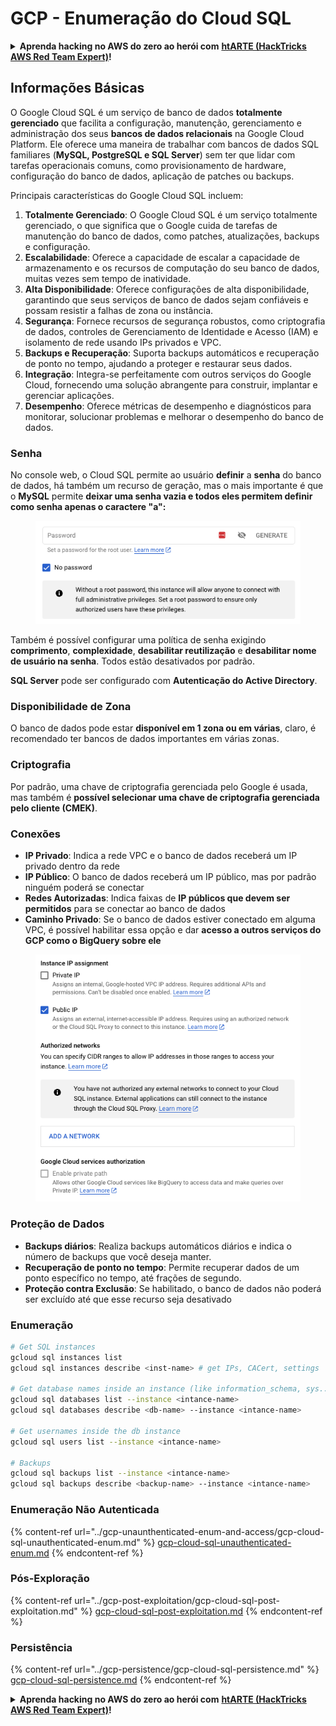 # GCP - Enumeração do Cloud SQL

<details>

<summary><strong>Aprenda hacking no AWS do zero ao herói com</strong> <a href="https://training.hacktricks.xyz/courses/arte"><strong>htARTE (HackTricks AWS Red Team Expert)</strong></a><strong>!</strong></summary>

Outras formas de apoiar o HackTricks:

* Se você quer ver sua **empresa anunciada no HackTricks** ou **baixar o HackTricks em PDF**, confira os [**PLANOS DE ASSINATURA**](https://github.com/sponsors/carlospolop)!
* Adquira o [**material oficial PEASS & HackTricks**](https://peass.creator-spring.com)
* Descubra [**A Família PEASS**](https://opensea.io/collection/the-peass-family), nossa coleção de [**NFTs exclusivos**](https://opensea.io/collection/the-peass-family)
* **Junte-se ao grupo** 💬 [**Discord**](https://discord.gg/hRep4RUj7f) ou ao grupo [**telegram**](https://t.me/peass) ou **siga-me** no **Twitter** 🐦 [**@carlospolopm**](https://twitter.com/carlospolopm)**.**
* **Compartilhe suas técnicas de hacking enviando PRs para o** [**HackTricks**](https://github.com/carlospolop/hacktricks) e [**HackTricks Cloud**](https://github.com/carlospolop/hacktricks-cloud)
*
*
* repositórios no github.

</details>

## Informações Básicas

O Google Cloud SQL é um serviço de banco de dados **totalmente gerenciado** que facilita a configuração, manutenção, gerenciamento e administração dos seus **bancos de dados relacionais** na Google Cloud Platform. Ele oferece uma maneira de trabalhar com bancos de dados SQL familiares (**MySQL, PostgreSQL e SQL Server**) sem ter que lidar com tarefas operacionais comuns, como provisionamento de hardware, configuração do banco de dados, aplicação de patches ou backups.

Principais características do Google Cloud SQL incluem:

1. **Totalmente Gerenciado**: O Google Cloud SQL é um serviço totalmente gerenciado, o que significa que o Google cuida de tarefas de manutenção do banco de dados, como patches, atualizações, backups e configuração.
2. **Escalabilidade**: Oferece a capacidade de escalar a capacidade de armazenamento e os recursos de computação do seu banco de dados, muitas vezes sem tempo de inatividade.
3. **Alta Disponibilidade**: Oferece configurações de alta disponibilidade, garantindo que seus serviços de banco de dados sejam confiáveis e possam resistir a falhas de zona ou instância.
4. **Segurança**: Fornece recursos de segurança robustos, como criptografia de dados, controles de Gerenciamento de Identidade e Acesso (IAM) e isolamento de rede usando IPs privados e VPC.
5. **Backups e Recuperação**: Suporta backups automáticos e recuperação de ponto no tempo, ajudando a proteger e restaurar seus dados.
6. **Integração**: Integra-se perfeitamente com outros serviços do Google Cloud, fornecendo uma solução abrangente para construir, implantar e gerenciar aplicações.
7. **Desempenho**: Oferece métricas de desempenho e diagnósticos para monitorar, solucionar problemas e melhorar o desempenho do banco de dados.

### Senha

No console web, o Cloud SQL permite ao usuário **definir** a **senha** do banco de dados, há também um recurso de geração, mas o mais importante é que o **MySQL** permite **deixar uma senha vazia e todos eles permitem definir como senha apenas o caractere "a":**

<figure><img src="../../../.gitbook/assets/image (1).png" alt=""><figcaption></figcaption></figure>

Também é possível configurar uma política de senha exigindo **comprimento**, **complexidade**, **desabilitar reutilização** e **desabilitar nome de usuário na senha**. Todos estão desativados por padrão.

**SQL Server** pode ser configurado com **Autenticação do Active Directory**.

### Disponibilidade de Zona

O banco de dados pode estar **disponível em 1 zona ou em várias**, claro, é recomendado ter bancos de dados importantes em várias zonas.

### Criptografia

Por padrão, uma chave de criptografia gerenciada pelo Google é usada, mas também é **possível selecionar uma chave de criptografia gerenciada pelo cliente (CMEK)**.

### Conexões

* **IP Privado**: Indica a rede VPC e o banco de dados receberá um IP privado dentro da rede
* **IP Público**: O banco de dados receberá um IP público, mas por padrão ninguém poderá se conectar
* **Redes Autorizadas**: Indica faixas de **IP públicos que devem ser permitidos** para se conectar ao banco de dados
* **Caminho Privado**: Se o banco de dados estiver conectado em alguma VPC, é possível habilitar essa opção e dar **acesso a outros serviços do GCP como o BigQuery sobre ele**

<figure><img src="../../../.gitbook/assets/image (1) (1).png" alt=""><figcaption></figcaption></figure>

### Proteção de Dados

* **Backups diários**: Realiza backups automáticos diários e indica o número de backups que você deseja manter.
* **Recuperação de ponto no tempo**: Permite recuperar dados de um ponto específico no tempo, até frações de segundo.
* **Proteção contra Exclusão**: Se habilitado, o banco de dados não poderá ser excluído até que esse recurso seja desativado

### Enumeração
```bash
# Get SQL instances
gcloud sql instances list
gcloud sql instances describe <inst-name> # get IPs, CACert, settings

# Get database names inside an instance (like information_schema, sys...)
gcloud sql databases list --instance <intance-name>
gcloud sql databases describe <db-name> --instance <intance-name>

# Get usernames inside the db instance
gcloud sql users list --instance <intance-name>

# Backups
gcloud sql backups list --instance <intance-name>
gcloud sql backups describe <backup-name> --instance <intance-name>
```
### Enumeração Não Autenticada

{% content-ref url="../gcp-unaunthenticated-enum-and-access/gcp-cloud-sql-unauthenticated-enum.md" %}
[gcp-cloud-sql-unauthenticated-enum.md](../gcp-unaunthenticated-enum-and-access/gcp-cloud-sql-unauthenticated-enum.md)
{% endcontent-ref %}

### Pós-Exploração

{% content-ref url="../gcp-post-exploitation/gcp-cloud-sql-post-exploitation.md" %}
[gcp-cloud-sql-post-exploitation.md](../gcp-post-exploitation/gcp-cloud-sql-post-exploitation.md)
{% endcontent-ref %}

### Persistência

{% content-ref url="../gcp-persistence/gcp-cloud-sql-persistence.md" %}
[gcp-cloud-sql-persistence.md](../gcp-persistence/gcp-cloud-sql-persistence.md)
{% endcontent-ref %}

<details>

<summary><strong>Aprenda hacking no AWS do zero ao herói com</strong> <a href="https://training.hacktricks.xyz/courses/arte"><strong>htARTE (HackTricks AWS Red Team Expert)</strong></a><strong>!</strong></summary>

Outras formas de apoiar o HackTricks:

* Se você quer ver sua **empresa anunciada no HackTricks** ou **baixar o HackTricks em PDF**, confira os [**PLANOS DE ASSINATURA**](https://github.com/sponsors/carlospolop)!
* Adquira o [**merchandising oficial do PEASS & HackTricks**](https://peass.creator-spring.com)
* Descubra [**A Família PEASS**](https://opensea.io/collection/the-peass-family), nossa coleção de [**NFTs**](https://opensea.io/collection/the-peass-family) exclusivos
* **Junte-se ao grupo** 💬 [**Discord**](https://discord.gg/hRep4RUj7f) ou ao grupo [**telegram**](https://t.me/peass) ou **siga-me** no **Twitter** 🐦 [**@carlospolopm**](https://twitter.com/carlospolopm)**.**
* **Compartilhe suas técnicas de hacking enviando PRs para os repositórios github do** [**HackTricks**](https://github.com/carlospolop/hacktricks) e [**HackTricks Cloud**](https://github.com/carlospolop/hacktricks-cloud).

</details>
